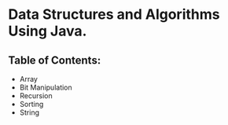 # Data Structures and Algorithms Using Java.

## Table of Contents:
- Array
- Bit Manipulation
- Recursion
- Sorting
- String
